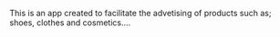 This is an app created to facilitate the advetising of products
such as; shoes, clothes and cosmetics....

